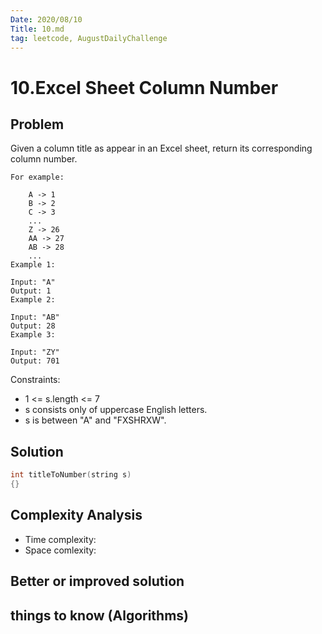 ```yaml
---
Date: 2020/08/10
Title: 10.md
tag: leetcode, AugustDailyChallenge
---
```

# 10.Excel Sheet Column Number

## Problem
Given a column title as appear in an Excel sheet, return its corresponding column number.
```
For example:

    A -> 1
    B -> 2
    C -> 3
    ...
    Z -> 26
    AA -> 27
    AB -> 28 
    ...
Example 1:

Input: "A"
Output: 1
Example 2:

Input: "AB"
Output: 28
Example 3:

Input: "ZY"
Output: 701
```
Constraints:

- 1 <= s.length <= 7
- s consists only of uppercase English letters.
- s is between "A" and "FXSHRXW".
## Solution
```cpp
int titleToNumber(string s)
{}
```
## Complexity Analysis
- Time complexity:
- Space comlexity:
## Better or improved solution

## things to know (Algorithms)